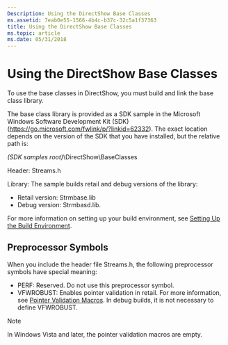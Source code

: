 ```yaml
---
Description: Using the DirectShow Base Classes
ms.assetid: 7eab0e55-1566-4b4c-b37c-32c5a1f37363
title: Using the DirectShow Base Classes
ms.topic: article
ms.date: 05/31/2018
---
```


# Using the DirectShow Base Classes

To use the base classes in DirectShow, you must build and link the base class library.

The base class library is provided as a SDK sample in the Microsoft Windows Software Development Kit (SDK) (<https://go.microsoft.com/fwlink/p/?linkid=62332>). The exact location depends on the version of the SDK that you have installed, but the relative path is:

*(SDK samples root)*\\DirectShow\\BaseClasses

Header: Streams.h

Library: The sample builds retail and debug versions of the library:

-   Retail version: Strmbase.lib
-   Debug version: Strmbasd.lib.

For more information on setting up your build environment, see [Setting Up the Build Environment](setting-up-the-build-environment.md).

## Preprocessor Symbols

When you include the header file Streams.h, the following preprocessor symbols have special meaning:

-   PERF: Reserved. Do not use this preprocessor symbol.
-   VFWROBUST: Enables pointer validation in retail. For more information, see [Pointer Validation Macros](pointer-validation-macros.md). In debug builds, it is not necessary to define VFWROBUST.

> [!Note]  
> In Windows Vista and later, the pointer validation macros are empty.

 

 

 



